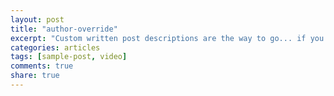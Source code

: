 ```yaml
---
layout: post
title: "author-override"
excerpt: "Custom written post descriptions are the way to go... if you're not lazy."
categories: articles
tags: [sample-post, video]
comments: true
share: true
---
```

<br>
<div class="apester-media" data-inative="true" data-media-id="5b05207750c79504d5739884" data-campaign-id="5b0423b050c795dcc3739883" data-channel-id="59edf309495c63010042f2ee" style="display: block !important;"></div>
<script async src="https://static.apester.com/js/sdk/v2.0/apester-javascript-sdk.min.js"></script>
